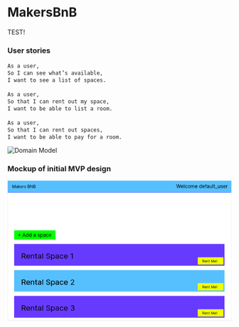 # MakersBnB
TEST!

### User stories
```
As a user, 
So I can see what’s available,
I want to see a list of spaces.

As a user,
So that I can rent out my space,
I want to be able to list a room.

As a user,
So that I can rent out spaces,
I want to be able to pay for a room.
```

![Domain Model](https://imgur.com/gdmDQB7.png)

### Mockup of initial MVP design
![MVP Mockup](.assets/images/../../assets/images/MakersBnB.png "Title")
